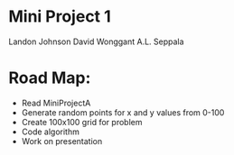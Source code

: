 # Mini Project 1
Landon Johnson
David Wonggant
A.L. Seppala

# Road Map:
- Read MiniProjectA
- Generate random points for x and y values from 0-100 
- Create 100x100 grid for problem
- Code algorithm
- Work on presentation


